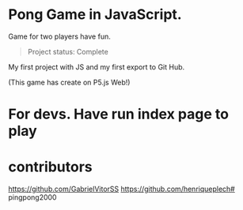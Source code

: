 # Pong Game in JavaScript.
Game for two players have fun.
> Project status: Complete

My first project with JS and my first export to Git Hub.
<div>
(This game has create on P5.js Web!)

# For devs. Have run index page to play

# contributors
https://github.com/GabrielVitorSS
https://github.com/henriqueplech#   p i n g p o n g 2 0 0 0  
 